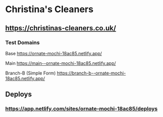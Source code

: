 # Christina's Cleaners
## https://christinas-cleaners.co.uk/

### Test Domains

Base
https://ornate-mochi-18ac85.netlify.app/

Main
https://main--ornate-mochi-18ac85.netlify.app/

Branch-B (Simple Form)
https://branch-b--ornate-mochi-18ac85.netlify.app/

## Deploys
### https://app.netlify.com/sites/ornate-mochi-18ac85/deploys
